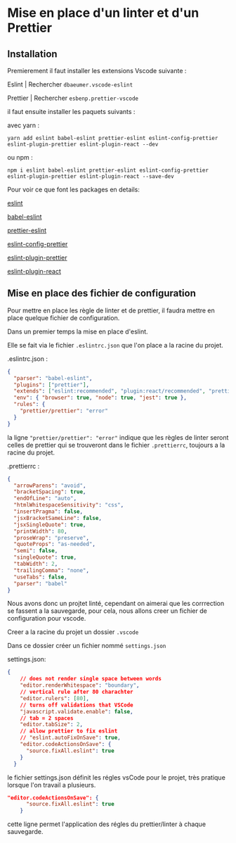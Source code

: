 
# Mise en place d'un linter et d'un Prettier


## Installation


Premierement il faut installer les extensions Vscode suivante : 

Eslint | Rechercher ```dbaeumer.vscode-eslint```

Prettier | Rechercher ```esbenp.prettier-vscode```

il faut ensuite installer les paquets suivants :

avec yarn :

```yarn add eslint babel-eslint prettier-eslint eslint-config-prettier eslint-plugin-prettier eslint-plugin-react --dev```

ou npm : 

``` npm i eslint babel-eslint prettier-eslint eslint-config-prettier eslint-plugin-prettier eslint-plugin-react --save-dev ```

Pour voir ce que font les packages en details:

[eslint](https://github.com/eslint/eslint)

[babel-eslint](https://github.com/babel/babel-eslint)

[prettier-eslint](https://github.com/prettier/prettier-eslint)

[eslint-config-prettier](https://github.com/prettier/eslint-config-prettier)

[eslint-plugin-prettier](https://github.com/prettier/eslint-plugin-prettier)

[eslint-plugin-react](https://github.com/yannickcr/eslint-plugin-react)
</details>

## Mise en place des fichier de configuration


Pour mettre en place les règle de linter et de prettier, il faudra mettre en place quelque fichier de configuration.

Dans un premier temps la mise en place d'eslint.

Elle se fait via le fichier ```.eslintrc.json``` que l'on place a la racine du projet.

.eslintrc.json : 

```json
{
  "parser": "babel-eslint",
  "plugins": ["prettier"],
  "extends": ["eslint:recommended", "plugin:react/recommended", "prettier"],
  "env": { "browser": true, "node": true, "jest": true },
  "rules": {
    "prettier/prettier": "error"
  }
}
```

la ligne ```"prettier/prettier": "error"``` indique que les règles de linter seront celles de prettier qui se trouveront dans le fichier ```.prettierrc```, toujours a la racine du projet.

.prettierrc :

```json
{
  "arrowParens": "avoid",
  "bracketSpacing": true,
  "endOfLine": "auto",
  "htmlWhitespaceSensitivity": "css",
  "insertPragma": false,
  "jsxBracketSameLine": false,
  "jsxSingleQuote": true,
  "printWidth": 80,
  "proseWrap": "preserve",
  "quoteProps": "as-needed",
  "semi": false,
  "singleQuote": true,
  "tabWidth": 2,
  "trailingComma": "none",
  "useTabs": false,
  "parser": "babel"
}
```

Nous avons donc un projtet linté, cependant on aimerai que les corrrection se fassent a la sauvegarde, pour cela, nous allons creer un fichier de configuration pour vscode.

Creer a la racine du projet un dossier ```.vscode```

Dans ce dossier créer un fichier nommé ```settings.json```

settings.json:
```json
{
    // does not render single space between words
    "editor.renderWhitespace": "boundary",
    // vertical rule after 80 charachter
    "editor.rulers": [80],
    // turns off validations that VSCode
    "javascript.validate.enable": false,
    // tab = 2 spaces
    "editor.tabSize": 2,
    // allow prettier to fix eslint 
    // "eslint.autoFixOnSave": true,
    "editor.codeActionsOnSave": {
      "source.fixAll.eslint": true
    }
  }
```

le fichier settings.json définit les régles vsCode pour le projet, très pratique lorsque l'on travail a plusieurs.

```json   
"editor.codeActionsOnSave": {
      "source.fixAll.eslint": true
    }
```
cette ligne permet l'application des régles du prettier/linter à chaque sauvegarde.


